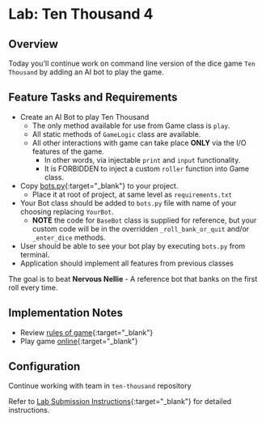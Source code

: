 # Lab: Ten Thousand 4

## Overview

Today you'll continue work on command line version of the dice game `Ten Thousand` by adding an AI bot to play the game.

## Feature Tasks and Requirements

- Create an AI Bot to play Ten Thousand
  - The only method available for use from Game class is `play`.
  - All static methods of `GameLogic` class are available.
  - All other interactions with game can take place **ONLY** via the I/O features of the game.
    - In other words, via injectable `print` and `input` functionality.
    - It is FORBIDDEN to inject a custom `roller` function into Game class.
- Copy [bots.py](./bots.py){:target="_blank"} to your project.
  - Place it at root of project, at same level as `requirements.txt`
- Your Bot class should be added to `bots.py` file with name of your choosing replacing `YourBot`.
  - **NOTE** the code for `BaseBot` class is supplied for reference, but your custom code will be in the overridden `_roll_bank_or_quit` and/or `_enter_dice` methods.
- User should be able to see your bot play by executing `bots.py` from terminal.
- Application should implement all features from previous classes

The goal is to beat **Nervous Nellie** - A reference bot that banks on the first roll every time.

## Implementation Notes

- Review [rules of game](https://en.wikipedia.org/wiki/Dice_10000){:target="_blank"}
- Play game [online](http://www.playonlinedicegames.com/farkle){:target="_blank"}

## Configuration

Continue working with team in `ten-thousand` repository

Refer to [Lab Submission Instructions](../../../reference/submission-instructions/labs/){:target="_blank"} for detailed instructions.
